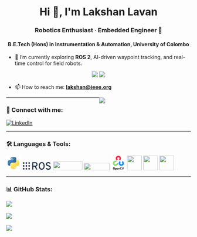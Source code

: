 <h1 align="center">Hi 👋, I'm Lakshan Lavan</h1>
<h3 align="center">Robotics Enthusiast · Embedded Engineer 🤖</h3>
<h4 align="center">B.E.Tech (Hons) in Instrumentation & Automation, University of Colombo</h4>

- 🌱 I’m currently exploring **ROS 2**, AI-driven waypoint tracking, and real-time control for field robots.

<p align="center">
  <img src="https://github.com/lakshanlavan/lakshanlavan/blob/main/gif/robot1.gif" width="200"/>
  <img src="https://github.com/lakshanlavan/lakshanlavan/blob/main/gif/robot2.gif" width="200"/>
</p>

- 📫 How to reach me: **lakshan@ieee.org**

<p><img align="right" src="https://github.com/lakshanlavan/lakshanlavan/blob/main/gif/animation.gif" width="250"/></p>

---

### 🔗 Connect with me:
[![LinkedIn](https://raw.githubusercontent.com/rahuldkjain/github-profile-readme-generator/master/src/images/icons/Social/linked-in-alt.svg)](https://www.linkedin.com/in/lakshanlavan/)  

---

### 🛠️ Languages & Tools:

<p align="left">
  <img src="https://raw.githubusercontent.com/devicons/devicon/master/icons/python/python-original.svg" width="40" height="40"/>
  <img src="https://github.com/lakshanlavan/lakshanlavan/blob/main/logos/ros_icon.png" width="80" height="24"/>
  <img src="https://www.gstatic.com/devrel-devsite/prod/tensorflow/images/lockup.svg" width="80" height="24"/>
  <img src="https://upload.wikimedia.org/wikipedia/commons/thumb/0/04/PyTorch_logo_white.svg/512px-PyTorch_logo_white.svg.png" width="70" height="20"/>
  <img src="https://raw.githubusercontent.com/devicons/devicon/refs/heads/master/icons/opencv/opencv-original-wordmark.svg" width="40" height="40"/>
  <img src="https://github.com/lakshanlavan/lakshanlavan/blob/main/logos/arduino.svg" width="40" height="40"/>
  <img src="https://github.com/lakshanlavan/lakshanlavan/blob/main/logos/espidf.svg" width="40" height="40"/>
  <img src="https://github.com/lakshanlavan/lakshanlavan/blob/main/logos/kicad.svg" width="40" height="40"/>
</p>

---

### 📊 GitHub Stats:
<p>
  <img src="https://github-readme-stats.vercel.app/api/top-langs?username=lakshanlavan&show_icons=true&layout=compact&theme=dark" />
</p>
<p>
  <img src="https://github-readme-stats.vercel.app/api?username=lakshanlavan&show_icons=true&theme=dark" />
</p>

<p align="left">
  <img src="https://komarev.com/ghpvc/?username=lakshanlavan&label=Profile%20views&color=0e75b6&style=flat"/>
</p>
